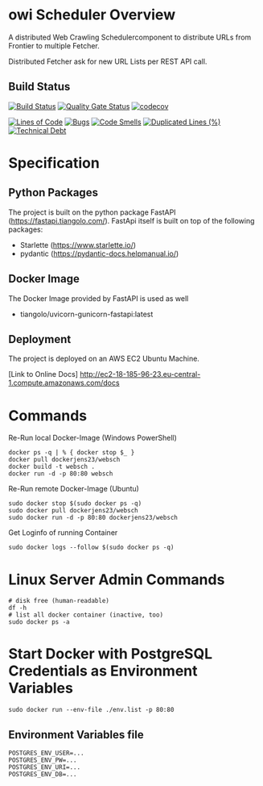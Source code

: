 # owi Scheduler Overview

A distributed Web Crawling Schedulercomponent to distribute URLs from Frontier to multiple Fetcher. 

Distributed Fetcher ask for new URL Lists per REST API call.

## Build Status

[![Build Status](https://travis-ci.org/JensGe/owi_Scheduler.svg?branch=master)](https://travis-ci.org/JensGe/owi_Scheduler)
[![Quality Gate Status](https://sonarcloud.io/api/project_badges/measure?project=JensGe_WebSch&metric=alert_status)](https://sonarcloud.io/dashboard?id=JensGe_WebSch)
[![codecov](https://codecov.io/gh/JensGe/WebSch/branch/master/graph/badge.svg)](https://codecov.io/gh/JensGe/WebSch)

[![Lines of Code](https://sonarcloud.io/api/project_badges/measure?project=JensGe_WebSch&metric=ncloc)](https://sonarcloud.io/dashboard?id=JensGe_WebSch)
[![Bugs](https://sonarcloud.io/api/project_badges/measure?project=JensGe_WebSch&metric=bugs)](https://sonarcloud.io/dashboard?id=JensGe_WebSch)
[![Code Smells](https://sonarcloud.io/api/project_badges/measure?project=JensGe_WebSch&metric=code_smells)](https://sonarcloud.io/dashboard?id=JensGe_WebSch)
[![Duplicated Lines (%)](https://sonarcloud.io/api/project_badges/measure?project=JensGe_WebSch&metric=duplicated_lines_density)](https://sonarcloud.io/dashboard?id=JensGe_WebSch)
[![Technical Debt](https://sonarcloud.io/api/project_badges/measure?project=JensGe_WebSch&metric=sqale_index)](https://sonarcloud.io/dashboard?id=JensGe_WebSch)

# Specification

## Python Packages

The project is built on the python package FastAPI (https://fastapi.tiangolo.com/). 
FastApi itself is built on top of the following packages:
- Starlette (https://www.starlette.io/)
- pydantic (https://pydantic-docs.helpmanual.io/)

## Docker Image

The Docker Image provided by FastAPI is used as well
- tiangolo/uvicorn-gunicorn-fastapi:latest

## Deployment

The project is deployed on an AWS EC2 Ubuntu Machine. 

[Link to Online Docs] http://ec2-18-185-96-23.eu-central-1.compute.amazonaws.com/docs

# Commands

Re-Run local Docker-Image (Windows PowerShell)

```shell script
docker ps -q | % { docker stop $_ }
docker pull dockerjens23/websch
docker build -t websch .
docker run -d -p 80:80 websch
```

Re-Run remote Docker-Image (Ubuntu)
```shell script
sudo docker stop $(sudo docker ps -q)
sudo docker pull dockerjens23/websch
sudo docker run -d -p 80:80 dockerjens23/websch
```

Get Loginfo of running Container
```shell script
sudo docker logs --follow $(sudo docker ps -q)
```


# Linux Server Admin Commands

```shell script
# disk free (human-readable)
df -h
# list all docker container (inactive, too)
sudo docker ps -a
```

# Start Docker with PostgreSQL Credentials as Environment Variables

```shell script
sudo docker run --env-file ./env.list -p 80:80
```

## Environment Variables file
```shell script
POSTGRES_ENV_USER=...
POSTGRES_ENV_PW=...
POSTGRES_ENV_URI=...
POSTGRES_ENV_DB=...
```



